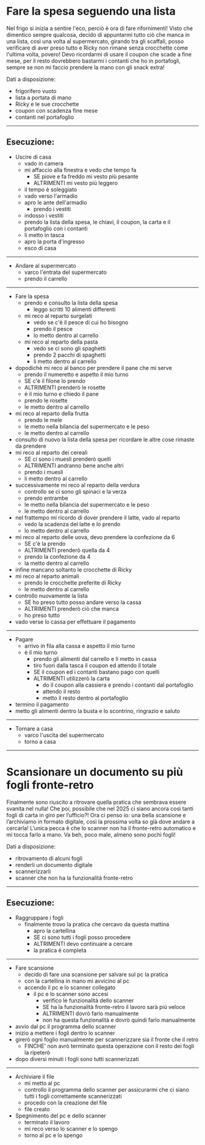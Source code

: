 # Fare la spesa seguendo una lista

Nel frigo si inizia a sentire l'eco, perciò è ora di fare rifornimenti!
Visto che dimentico sempre qualcosa, decido di appuntarmi tutto ciò che manca in una lista, così una volta al supermercato, girando tra gli scaffali, posso verificare di aver preso tutto e Ricky non rimane senza crocchette come l'ultima volta, povero! Devo ricordarmi di usare il coupon che scade a fine mese, per il resto dovrebbero bastarmi i contanti che ho in portafogli, sempre se non mi faccio prendere la mano con gli snack extra!


Dati a disposizione:
- frigorifero vuoto
- lista a portata di mano
- Ricky e le sue crocchette
- coupon con scadenza fine mese
- contanti nel portafoglio
---

## Esecuzione:

- Uscire di casa
  - vado in camera
  - mi affaccio alla finestra e vedo che tempo fa
     - SE piove e fa freddo mi vesto più pesante
     - ALTRIMENTI mi vesto più leggero
  - il tempo è soleggiato
  - vado verso l'armadio
  - apro le ante dell'armadio
    - prendo i vestiti
  - indosso i vestiti
  - prendo la lista della spesa, le chiavi, il coupon, la carta e il portafoglio con i contanti
  - li metto in tasca
  - apro la porta d'ingresso
  - esco di casa
---
- Andare al supermercato
  - varco l'entrata del supermercato
  - prendo il carrello
---
- Fare la spesa
  - prendo e consulto la lista della spesa
    - leggo scritti 10 alimenti differenti
  - mi reco al reparto surgelati
    - vedo se c'è il pesce di cui ho bisogno
    - prendo il pesce
    - lo metto dentro al carrello
  - mi reco al reparto della pasta
    - vedo se ci sono gli spaghetti
    - prendo 2 pacchi di spaghetti
    - li metto dentro al carrello
 - dopodichè mi reco al banco per prendere il pane che mi serve
   - prendo il numeretto e aspetto il mio turno
   - SE c'è il filone lo prendo
   - ALTRIMENTI prenderò le rosette
   - è il mio turno e chiedo il pane
   - prendo le rosette 
   - le metto dentro al carrello
 - mi reco al reparto della frutta
   - prendo le mele
   - le metto nella bilancia del supermercato e le peso
   - le metto dentro al carrello 
 - consulto di nuovo la lista della spesa per ricordare le altre cose rimaste da prendere
 - mi reco al reparto dei cereali
   - SE ci sono i muesli prenderò quelli
   - ALTRIMENTI andranno bene anche altri
   - prendo i muesli
   - li metto dentro al carrello
 - successivamente mi reco al reparto della verdura
   - controllo se ci sono gli spinaci e la verza
   - prendo entrambe
   - le metto nella bilancia del supermercato e le peso
   - le metto dentro al carrello
 - nel frattempo mi ricordo di dover prendere il latte, vado al reparto
   - vedo la scadenza del latte e lo prendo
   - lo metto dentro al carrello
 - mi reco al reparto delle uova, devo prendere la confezione da 6
   - SE c'è la prendo
   - ALTRIMENTI prenderò quella da 4
   - prendo la confezione da 4
   - la metto dentro al carrello
 - infine mancano soltanto le crocchette di Ricky
 - mi reco al reparto animali
   - prendo le crocchette preferite di Ricky
   - le metto dentro al carrello
 - controllo nuovamente la lista
   - SE ho preso tutto posso andare verso la cassa
   - ALTRIMENTI prenderò ciò che manca
   - ho preso tutto
- vado verse lo cassa per effettuare il pagamento
---
- Pagare
  - arrivo in fila alla cassa e aspetto il mio turno
  - è il mio turno
     - prendo gli alimenti dal carrello e li metto in cassa
     - tiro fuori dalla tasca il coupon ed attendo il totale
     - SE il coupon ed i contanti bastano pago con quelli
     - ALTRIMENTI utilizzerò la carta
       - do il coupon alla cassiera e prendo i contanti dal portafoglio
       - attendo il resto
       - metto il resto dentro al portafoglio
 - termino il pagamento
 - metto gli alimenti dentro la busta e lo scontrino, ringrazio e saluto
 ---
- Tornare a casa
  - varco l'uscita del supermercato
  - torno a casa
---


# Scansionare un documento su più fogli fronte-retro

Finalmente sono riuscito a ritrovare quella pratica che sembrava essere svanita nel nulla! Che poi, possibile che nel 2025 ci siano ancora così tanti fogli di carta in giro per l’ufficio?! Ora ci penso io: una bella scansione e l’archiviamo in formato digitale, così la prossima volta so già dove andare a cercarla! L’unica pecca è che lo scanner non ha il fronte-retro automatico e mi tocca farlo a mano. Va beh, poco male, almeno sono pochi fogli!

Dati a disposizione:
- ritrovamento di alcuni fogli
- renderli un documento digitale
- scannerizzarli
- scanner che non ha la funzionalità fronte-retro
---

## Esecuzione:

- Raggruppare i fogli
  - finalmente trovo la pratica che cercavo da questa mattina
    - apro la cartellina
    - SE ci sono tutti i fogli posso procedere
    - ALTRIMENTI devo continuare a cercare
    - la pratica è completa
---
- Fare scansione
  - decido di fare una scansione per salvare sul pc la pratica
  - con la cartellina in mano mi avvicino al pc
  - accendo il pc e lo scanner collegato
    - il pc e lo scanner sono accesi
       - verifico le funzionalità dello scanner 
       - SE ha la funzionalità fronte-retro il lavoro sarà più veloce
       - ALTRIMENTI dovrò farlo manualmente
       - non ha questa funzionalità e dovrò quindi farlo manualmente 
 - avvio dal pc il programma dello scanner
 - inizio a mettere i fogli dentro lo scanner
 - girerò ogni foglio manualmente per scannerizzare sia il fronte che il retro
    - FINCHE' non avrò terminato questa operazione con il resto dei fogli la ripeterò
- dopo diversi minuti i fogli sono tutti scannerizzati
---
- Archiviare il file
  - mi metto al pc
  - controllo il programma dello scanner per assicurarmi che ci siano tutti i fogli correttamente scannerizzati
  - procedo con la creazione del file
  - file creato
- Spegnimento del pc e dello scanner
  - terminato il lavoro
  - mi reco verso lo scanner e lo spengo
  - torno al pc e lo spengo




